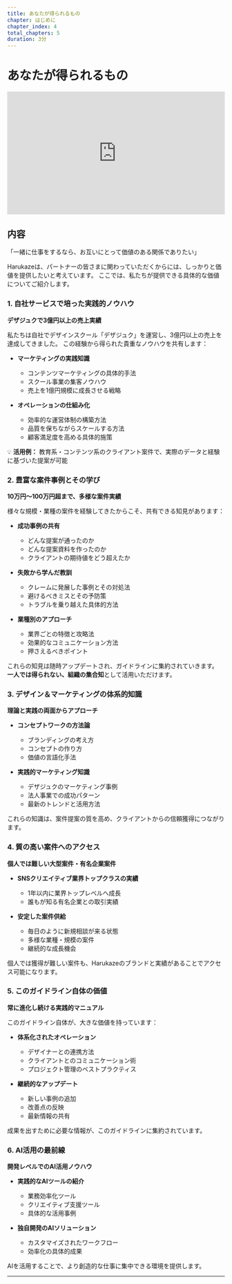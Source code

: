 ```yaml
---
title: あなたが得られるもの
chapter: はじめに
chapter_index: 4
total_chapters: 5
duration: 3分
---
```


# あなたが得られるもの

<div style="position: relative; padding-bottom: 56.25%; height: 0;"><iframe src="https://www.loom.com/embed/f8c78ed5e5944935b5b6af3c113081ed?sid=03a10ca4-27e2-47cc-b967-77a23a04f546" frameborder="0" webkitallowfullscreen mozallowfullscreen allowfullscreen style="position: absolute; top: 0; left: 0; width: 100%; height: 100%;"></iframe></div>

## 内容

「一緒に仕事をするなら、お互いにとって価値のある関係でありたい」

Harukazeは、パートナーの皆さまに関わっていただくからには、しっかりと価値を提供したいと考えています。
ここでは、私たちが提供できる具体的な価値についてご紹介します。

### 1. 自社サービスで培った実践的ノウハウ

**デザジュクで3億円以上の売上実績**

私たちは自社でデザインスクール「デザジュク」を運営し、3億円以上の売上を達成してきました。
この経験から得られた貴重なノウハウを共有します：

- **マーケティングの実践知識**
  - コンテンツマーケティングの具体的手法
  - スクール事業の集客ノウハウ
  - 売上を1億円規模に成長させる戦略

- **オペレーションの仕組み化**
  - 効率的な運営体制の構築方法
  - 品質を保ちながらスケールする方法
  - 顧客満足度を高める具体的施策

💡 **活用例：** 教育系・コンテンツ系のクライアント案件で、実際のデータと経験に基づいた提案が可能

### 2. 豊富な案件事例とその学び

**10万円〜100万円超まで、多様な案件実績**

様々な規模・業種の案件を経験してきたからこそ、共有できる知見があります：

- **成功事例の共有**
  - どんな提案が通ったのか
  - どんな提案資料を作ったのか
  - クライアントの期待値をどう超えたか

- **失敗から学んだ教訓**
  - クレームに発展した事例とその対処法
  - 避けるべきミスとその予防策
  - トラブルを乗り越えた具体的方法

- **業種別のアプローチ**
  - 業界ごとの特徴と攻略法
  - 効果的なコミュニケーション方法
  - 押さえるべきポイント

これらの知見は随時アップデートされ、ガイドラインに集約されていきます。
**一人では得られない、組織の集合知**として活用いただけます。

### 3. デザイン＆マーケティングの体系的知識

**理論と実践の両面からアプローチ**

- **コンセプトワークの方法論**
  - ブランディングの考え方
  - コンセプトの作り方
  - 価値の言語化手法

- **実践的マーケティング知識**
  - デザジュクのマーケティング事例
  - 法人事業での成功パターン
  - 最新のトレンドと活用方法

これらの知識は、案件提案の質を高め、クライアントからの信頼獲得につながります。

### 4. 質の高い案件へのアクセス

**個人では難しい大型案件・有名企業案件**

- **SNSクリエイティブ業界トップクラスの実績**
  - 1年以内に業界トップレベルへ成長
  - 誰もが知る有名企業との取引実績

- **安定した案件供給**
  - 毎日のように新規相談が来る状態
  - 多様な業種・規模の案件
  - 継続的な成長機会

個人では獲得が難しい案件も、Harukazeのブランドと実績があることでアクセス可能になります。

### 5. このガイドライン自体の価値

**常に進化し続ける実践的マニュアル**

このガイドライン自体が、大きな価値を持っています：

- **体系化されたオペレーション**
  - デザイナーとの連携方法
  - クライアントとのコミュニケーション術
  - プロジェクト管理のベストプラクティス

- **継続的なアップデート**
  - 新しい事例の追加
  - 改善点の反映
  - 最新情報の共有

成果を出すために必要な情報が、このガイドラインに集約されています。

### 6. AI活用の最前線

**開発レベルでのAI活用ノウハウ**

- **実践的なAIツールの紹介**
  - 業務効率化ツール
  - クリエイティブ支援ツール
  - 具体的な活用事例

- **独自開発のAIソリューション**
  - カスタマイズされたワークフロー
  - 効率化の具体的成果

AIを活用することで、より創造的な仕事に集中できる環境を提供します。

---


